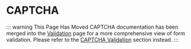 # CAPTCHA

::: warning This Page Has Moved
CAPTCHA documentation has been merged into the [Validation](./validation) page for a more comprehensive view of form validation. Please refer to the [CAPTCHA Validation](./validation#captcha-validation) section instead.
:::
